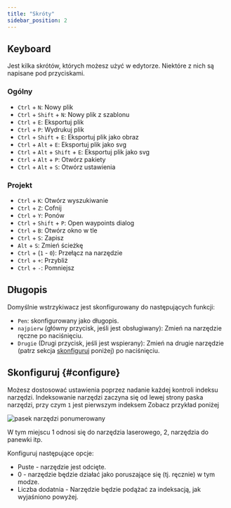 ```yaml
---
title: "Skróty"
sidebar_position: 2
---
```



## Keyboard

Jest kilka skrótów, których możesz użyć w edytorze. Niektóre z nich są napisane pod przyciskami.

### Ogólny

* `Ctrl` + `N`: Nowy plik
* `Ctrl` + `Shift` + `N`: Nowy plik z szablonu
* `Ctrl` + `E`: Eksportuj plik
* `Ctrl` + `P`: Wydrukuj plik
* `Ctrl` + `Shift` + `E`: Eksportuj plik jako obraz
* `Ctrl` + `Alt` + `E`: Eksportuj plik jako svg
* `Ctrl` + `Alt` + `Shift` + `E`: Eksportuj plik jako svg
* `Ctrl` + `Alt` + `P`: Otwórz pakiety
* `Ctrl` + `Alt` + `S`: Otwórz ustawienia

### Projekt

* `Ctrl` + `K`: Otwórz wyszukiwanie
* `Ctrl` + `Z`: Cofnij
* `Ctrl` + `Y`: Ponów
* `Ctrl` + `Shift` + `P`: Open waypoints dialog
* `Ctrl` + `B`: Otwórz okno w tle
* `Ctrl` + `S`: Zapisz
* `Alt` + `S`: Zmień ścieżkę
* `Ctrl` + (`1` - `0`): Przełącz na narzędzie
* `Ctrl` + `+`: Przybliż
* `Ctrl` + `-`: Pomniejsz

## Długopis

Domyślnie wstrzykiwacz jest skonfigurowany do następujących funkcji:
* `Pen`: skonfigurowany jako długopis.
* `najpierw` (główny przycisk, jeśli jest obsługiwany): Zmień na narzędzie ręczne po naciśnięciu.
* `Drugie` (Drugi przycisk, jeśli jest wspierany): Zmień na drugie narzędzie (patrz sekcja [skonfiguruj](#configure) poniżej) po naciśnięciu.



## Skonfiguruj {#configure}

Możesz dostosować ustawienia poprzez nadanie każdej kontroli indeksu narzędzi. Indeksowanie narzędzi zaczyna się od lewej strony paska narzędzi, przy czym `1` jest pierwszym indeksem Zobacz przykład poniżej

![pasek narzędzi ponumerowany](toolbar_numbered.png)

W tym miejscu 1 odnosi się do narzędzia laserowego, 2, narzędzia do panewki itp.

Konfiguruj następujące opcje:

* Puste - narzędzie jest odcięte.
* 0 - narzędzie będzie działać jako poruszające się (tj. ręcznie) w tym modze.
* Liczba dodatnia - Narzędzie będzie podążać za indeksacją, jak wyjaśniono powyżej. 


